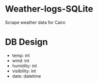 # Weather-logs-SQLite
Scrape weather data for Cairo
# DB Design
- temp: int
- wind: int
- humidity: int
- visibility: int
- date: datetime
